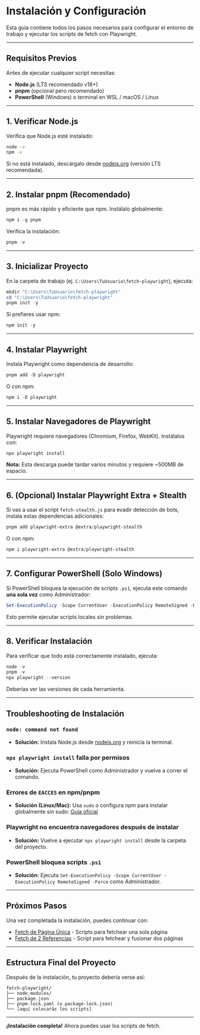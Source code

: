 # Instalación y Configuración

Esta guía contiene todos los pasos necesarios para configurar el entorno de trabajo y ejecutar los scripts de fetch con Playwright.

---

## Requisitos Previos

Antes de ejecutar cualquier script necesitas:
- **Node.js** (LTS recomendado v18+)
- **pnpm** (opcional pero recomendado)
- **PowerShell** (Windows) o terminal en WSL / macOS / Linux

---

## 1. Verificar Node.js

Verifica que Node.js esté instalado:

```bash
node -v
npm -v
```

Si no está instalado, descárgalo desde [nodejs.org](https://nodejs.org/) (versión LTS recomendada).

---

## 2. Instalar pnpm (Recomendado)

pnpm es más rápido y eficiente que npm. Instálalo globalmente:

```powershell
npm i -g pnpm
```

Verifica la instalación:

```powershell
pnpm -v
```

---

## 3. Inicializar Proyecto

En la carpeta de trabajo (ej. `C:\Users\TuUsuario\fetch-playwright`), ejecuta:

```powershell
mkdir "C:\Users\TuUsuario\fetch-playwright"
cd "C:\Users\TuUsuario\fetch-playwright"
pnpm init -y
```

Si prefieres usar npm:

```powershell
npm init -y
```

---

## 4. Instalar Playwright

Instala Playwright como dependencia de desarrollo:

```powershell
pnpm add -D playwright
```

O con npm:

```powershell
npm i -D playwright
```

---

## 5. Instalar Navegadores de Playwright

Playwright requiere navegadores (Chromium, Firefox, WebKit). Instálalos con:

```powershell
npx playwright install
```

**Nota:** Esta descarga puede tardar varios minutos y requiere ~500MB de espacio.

---

## 6. (Opcional) Instalar Playwright Extra + Stealth

Si vas a usar el script `fetch-stealth.js` para evadir detección de bots, instala estas dependencias adicionales:

```powershell
pnpm add playwright-extra @extra/playwright-stealth
```

O con npm:

```powershell
npm i playwright-extra @extra/playwright-stealth
```

---

## 7. Configurar PowerShell (Solo Windows)

Si PowerShell bloquea la ejecución de scripts `.ps1`, ejecuta este comando **una sola vez** como Administrador:

```powershell
Set-ExecutionPolicy -Scope CurrentUser -ExecutionPolicy RemoteSigned -Force
```

Esto permite ejecutar scripts locales sin problemas.

---

## 8. Verificar Instalación

Para verificar que todo está correctamente instalado, ejecuta:

```powershell
node -v
pnpm -v
npx playwright --version
```

Deberías ver las versiones de cada herramienta.

---

## Troubleshooting de Instalación

### `node: command not found`
- **Solución:** Instala Node.js desde [nodejs.org](https://nodejs.org/) y reinicia la terminal.

### `npx playwright install` falla por permisos
- **Solución:** Ejecuta PowerShell como Administrador y vuelve a correr el comando.

### Errores de `EACCES` en npm/pnpm
- **Solución (Linux/Mac):** Usa `sudo` o configura npm para instalar globalmente sin sudo: [Guía oficial](https://docs.npmjs.com/resolving-eacces-permissions-errors-when-installing-packages-globally)

### Playwright no encuentra navegadores después de instalar
- **Solución:** Vuelve a ejecutar `npx playwright install` desde la carpeta del proyecto.

### PowerShell bloquea scripts `.ps1`
- **Solución:** Ejecuta `Set-ExecutionPolicy -Scope CurrentUser -ExecutionPolicy RemoteSigned -Force` como Administrador.

---

## Próximos Pasos

Una vez completada la instalación, puedes continuar con:
- [Fetch de Página Única](01-single-page-fetch.md) - Scripts para fetchear una sola página
- [Fetch de 2 Referencias](02-dual-page-fetch.md) - Script para fetchear y fusionar dos páginas

---

## Estructura Final del Proyecto

Después de la instalación, tu proyecto debería verse así:

```
fetch-playwright/
├── node_modules/
├── package.json
├── pnpm-lock.yaml (o package-lock.json)
└── [aquí colocarás los scripts]
```

---

**¡Instalación completa!** Ahora puedes usar los scripts de fetch.
